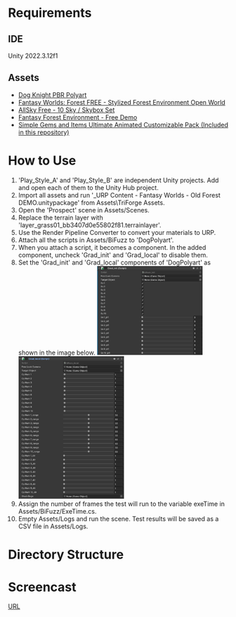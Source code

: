 # Requirements
## IDE
Unity 2022.3.12f1
## Assets
- [Dog Knight PBR Polyart](https://assetstore.unity.com/packages/3d/characters/animals/dog-knight-pbr-polyart-135227)
- [Fantasy Worlds: Forest FREE - Stylized Forest Environment Open World](https://assetstore.unity.com/packages/3d/environments/fantasy/fantasy-worlds-forest-free-stylized-forest-environment-open-worl-282610)
- [AllSky Free - 10 Sky / Skybox Set](https://assetstore.unity.com/packages/2d/textures-materials/sky/allsky-free-10-sky-skybox-set-146014)
- [Fantasy Forest Environment - Free Demo](https://assetstore.unity.com/packages/3d/environments/fantasy/fantasy-forest-environment-free-demo-35361)
- [Simple Gems and Items Ultimate Animated Customizable Pack (Included in this repository)](https://assetstore.unity.com/packages/3d/props/simple-gems-and-items-ultimate-animated-customizable-pack-73764)

# How to Use
1. 'Play_Style_A' and 'Play_Style_B' are independent Unity projects. Add and open each of them to the Unity Hub project.
2. Import all assets and run '_URP Content - Fantasy Worlds - Old Forest DEMO.unitypackage' from Assets\TriForge Assets.
3. Open the 'Prospect' scene in Assets/Scenes.
4. Replace the terrain layer with 'layer_grass01_bb3407d0e55802f81.terrainlayer'.
5. Use the Render Pipeline Converter to convert your materials to URP.
6. Attach all the scripts in Assets/BiFuzz to 'DogPolyart'.
7. When you attach a script, it becomes a component. In the added component, uncheck 'Grad_init' and 'Grad_local' to disable them.
8. Set the 'Grad_init' and 'Grad_local' components of 'DogPolyart' as shown in the image below.
    <img src="README_Images/Grad_init.png" width="50%">
    <img src="README_Images/Grad_local.png" width="50%">
9. Assign the number of frames the test will run to the variable exeTime in Assets/BiFuzz/ExeTime.cs.
10. Empty Assets/Logs and run the scene. Test results will be saved as a CSV file in Assets/Logs.

# Directory Structure

# Screencast
[URL]("URL")